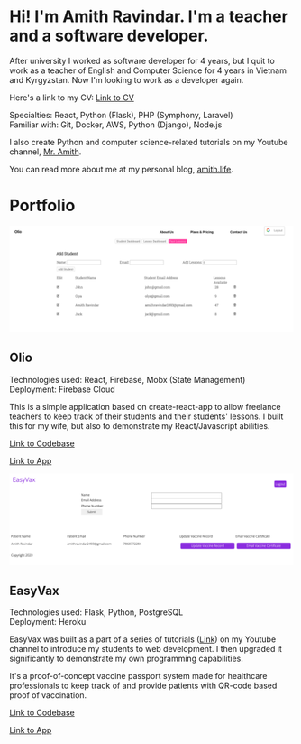 # Hi! I'm Amith Ravindar. I'm a teacher and a software developer.

After university I worked as software developer for 4 years, but I quit to work as a teacher of English and Computer Science for 4 years in Vietnam and Kyrgyzstan. Now I'm looking to work as a developer again.

Here's a link to my CV: [Link to CV](https://docs.google.com/document/d/1NXd0rMwc8QtOYsrQriAvxNJu5pBejzAKpQOh2hHxKMI/edit?usp=sharing)
  
Specialties: React, Python (Flask), PHP (Symphony, Laravel)  
Familiar with: Git, Docker, AWS, Python (Django), Node.js


I also create Python and computer science-related tutorials on my Youtube channel, [Mr. Amith](https://www.youtube.com/channel/UCoBI5yMrJ3sMVEkIIO-s8AQ).

You can read more about me at my personal blog, [amith.life](http://amith.life).

# Portfolio

![Olio Screenshot](/images/lesson_scheduler_screenshot_2.png?raw=true)

## Olio
Technologies used: React, Firebase, Mobx (State Management)  
Deployment: Firebase Cloud

This is a simple application based on create-react-app to allow freelance
teachers to keep track of their students and their students' lessons. I built this for my wife, but also to demonstrate my React/Javascript abilities.

[Link to Codebase](https://github.com/amithr/Lesson-Scheduler)  

[Link to App](https://lesson-scheduler-832f8.web.app/)  

![EasyVax Screenshot](/images/easyvax_screenshot.png?raw=true)

## EasyVax
Technologies used: Flask, Python, PostgreSQL  
Deployment: Heroku

EasyVax was built as a part of a series of tutorials ([Link](https://www.youtube.com/playlist?list=PLqK_fRVXlXebDoOSZPM2lceqZ0_Lla6ye)) on my Youtube channel
to introduce my students to web development. I then upgraded it
significantly to demonstrate my own programming capabilities.

It's a proof-of-concept vaccine passport system made for healthcare professionals to keep track of and provide patients with QR-code based proof of vaccination.  

[Link to Codebase](https://github.com/amithr/EasyVax)  

[Link to App](https://easyvax-app.herokuapp.com/)

